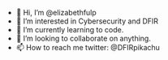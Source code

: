 - 👋 Hi, I’m @elizabethfulp
- 👀 I’m interested in Cybersecurity and DFIR
- 🌱 I’m currently learning to code. 
- 💞️ I’m looking to collaborate on anything.
- 📫 How to reach me twitter: @DFIRpikachu


